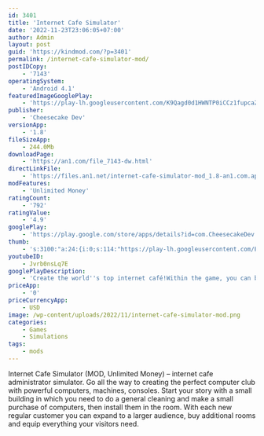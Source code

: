 ```yaml
---
id: 3401
title: 'Internet Cafe Simulator'
date: '2022-11-23T23:06:05+07:00'
author: Admin
layout: post
guid: 'https://kindmod.com/?p=3401'
permalink: /internet-cafe-simulator-mod/
postIDCopy:
    - '7143'
operatingSystem:
    - 'Android 4.1'
featuredImageGooglePlay:
    - 'https://play-lh.googleusercontent.com/K9Qagd0d1HWNTP0iCCz1fupcaZSxVUe3h4OMJhu-v_wRFbPJUHLZKCa-Yo8AHjW5mRY'
publisher:
    - 'Cheesecake Dev'
versionApp:
    - '1.8'
fileSizeApp:
    - 244.0Mb
downloadPage:
    - 'https://an1.com/file_7143-dw.html'
directLinkFile:
    - 'https://files.an1.net/internet-cafe-simulator-mod_1.8-an1.com.apk'
modFeatures:
    - 'Unlimited Money'
ratingCount:
    - '792'
ratingValue:
    - '4.9'
googlePlay:
    - 'https://play.google.com/store/apps/details?id=com.CheesecakeDev.InternetCafeSimulator'
thumb:
    - 's:3100:"a:24:{i:0;s:114:"https://play-lh.googleusercontent.com/ECyk93JO4hxYjb_g2a0fqt7xnGO_IrXrJ3BeZexu_T6lsx5nOfCgBwrvoY0LwipeoA=w526-h296";i:1;s:116:"https://play-lh.googleusercontent.com/vfwX1-eqJTP77pJHlBHyjywlKKThdzHNaWmyUEFWl7-WQyBzVV_pHilZuyBKek9yt2Ic=w526-h296";i:2;s:115:"https://play-lh.googleusercontent.com/qiF_Y6P_cZt_XJn49EcyE8WLg0H57tAlCx2CfMRxv80myZuuH_mDsdCf45st60rEeP8=w526-h296";i:3;s:116:"https://play-lh.googleusercontent.com/q3b39ycR7hnp_xX8-qFdNxMVTl_bHhteKLfiLH1UBiYdbWQR5M27HbvUvfPv4-nYE-ms=w526-h296";i:4;s:116:"https://play-lh.googleusercontent.com/0GdRz_GDWBS_g5oXy9qTRTfarD6PYX_WdcCKbJFYc0yhQmdb3M4HZUbFdY4HbRzlDNEq=w526-h296";i:5;s:116:"https://play-lh.googleusercontent.com/GZ7ZKrbPfICxWcgxjupTrIM3b7rrxWE8ELWpRShAf8K79h7fsLQmXoU18Evfupr6nYCx=w526-h296";i:6;s:114:"https://play-lh.googleusercontent.com/NZijFZnYHAOLp4WWKDAGuOTCRgoka1cTr_Zr3aaCyQ8OXip6qFnfliXN0ijN3P8CRQ=w526-h296";i:7;s:115:"https://play-lh.googleusercontent.com/-FG2Vmi4oexpcsLlw9pXSauj8vyGttO5i8KDxOEDysnPoP4NmuDthLiBGjGqWZq350M=w526-h296";i:8;s:116:"https://play-lh.googleusercontent.com/eGRvEhJUUFsTGlKKoydzVWz2gqDVrLd4N2uJdhrZg7dHX4ZGKatOiPy5vSydfq_gOynX=w526-h296";i:9;s:115:"https://play-lh.googleusercontent.com/GKcfk7poSAlEBlJxVsAoPa5YNVg3nBniB3BwUZE5hBRgigwajGasd5o1fOIS-N9i9yg=w526-h296";i:10;s:115:"https://play-lh.googleusercontent.com/6bwh5e8iOSSbeFCoHsNkimZHeWlN7Bx7HuhMUFVGQWtasp47Qh3R-Qejzymb5rNprqg=w526-h296";i:11;s:116:"https://play-lh.googleusercontent.com/_-FDjGyI8u3mu0QSqrq4AKkUvcrNkwFVDmgl3xY-muHwCVZmBF_-Dc40ruy-IBiGmLUE=w526-h296";i:12;s:115:"https://play-lh.googleusercontent.com/CPVorj_Kdw-UjqqigM1swktmhwtEZ8pd8zzlubWCKrBlJB1b6MgJIYa9hvSOEQZPUdw=w526-h296";i:13;s:116:"https://play-lh.googleusercontent.com/ijofDygEmOAMfZYYiZNWCKrS-uicb-7tEe8KqM3b3-Eztg74Vb7qAO8nvYEXoaS19_u-=w526-h296";i:14;s:114:"https://play-lh.googleusercontent.com/xfBp43NHaU9kmzKBMmSiE_trbCN42oGMgj32eCP43PlYiC1ZJ1qjxI3UKJsT__tCGA=w526-h296";i:15;s:115:"https://play-lh.googleusercontent.com/3tgdjPrZeHdwGS1JHTlBWfEa2ZdvPCnOL4ss60GfwIZhfQp0HWFbltTWOsCbmvBG0Ng=w526-h296";i:16;s:115:"https://play-lh.googleusercontent.com/SOUETm9R0UiCe0N0qXcBb4R6aJdqC7YbUqvOjcApOvZxxHTjUdW8_4j-UFvTU-JT7u8=w526-h296";i:17;s:116:"https://play-lh.googleusercontent.com/8yv9kqBonjKupYf7LGGCHgEZZGBgCESipGCRCSxosAmN9kK0WlVkLRj9uWUfEMIiP7NN=w526-h296";i:18;s:116:"https://play-lh.googleusercontent.com/4jJo6bsjTd9-Qq4LFk_QvCISmT5wWva7P-oVleNLc7ANmimH0qk8R1Imzz4KL_9MzFkL=w526-h296";i:19;s:115:"https://play-lh.googleusercontent.com/feaFUWps_cVlo2x-abY3wJ3REq1oAiDs-wkixwWkmqdrSl4lh_ts_tNM2XqVR0LLgKE=w526-h296";i:20;s:115:"https://play-lh.googleusercontent.com/UO2jaUPvtEh7oS4B8HcCGbazQirHC-DZ-NhmvhKKhfh28xiDri6LlallP7y4H-w9M5k=w526-h296";i:21;s:116:"https://play-lh.googleusercontent.com/lQEz6gsM55mVEY64nUkZbP8cD4Peuco0KQDalxe6aWR5kv5_bmaIe09jGut28_TYjQzA=w526-h296";i:22;s:114:"https://play-lh.googleusercontent.com/PD3IBZ9EyoSzPmM4s-vcF3IxEetactpmdSf_PtUcnM4qaWw1Ge0BNOYBTcyqaxFZwg=w526-h296";i:23;s:116:"https://play-lh.googleusercontent.com/wIjNbKgl8wYSe72pO3gvMtk5cU3xoWtalFubTzA2lWY8LPOU696MUoeeE7uIgHvchlBj=w526-h296";}";'
youtubeID:
    - Jvrb0nsLq7E
googlePlayDescription:
    - 'Create the world''s top internet café!Within the game, you can build up and run a complete workplace.In the city, there are many of things to do and people you can talk to. Rent for your apartment and store must be paid. Your customers must be happy.'
priceApp:
    - '0'
priceCurrencyApp:
    - USD
image: /wp-content/uploads/2022/11/internet-cafe-simulator-mod.png
categories:
    - Games
    - Simulations
tags:
    - mods
---
```


Internet Cafe Simulator (MOD, Unlimited Money) – internet cafe administrator simulator. Go all the way to creating the perfect computer club with powerful computers, machines, consoles. Start your story with a small building in which you need to do a general cleaning and make a small purchase of computers, then install them in the room. With each new regular customer you can expand to a larger audience, buy additional rooms and equip everything your visitors need.